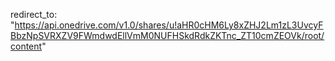 redirect_to: "https://api.onedrive.com/v1.0/shares/u!aHR0cHM6Ly8xZHJ2Lm1zL3UvcyFBbzNpSVRXZV9FWmdwdEllVmM0NUFHSkdRdkZKTnc_ZT10cmZEOVk/root/content"
